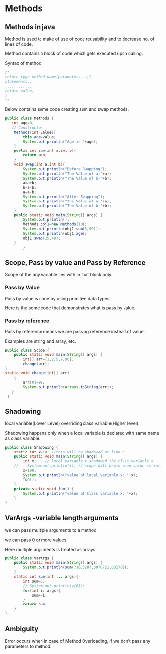 # Methods

## Methods in java

Method is used to make of use of code reusability and to decrease no. of lines of code. 

Method contains a block of code which gets executed upon calling.

Syntax of method

```java
/*
return_type method_name(parameters...){
statements..
............
return value;
}
*/
```

Below contains some code creating sum and swap methods.

```java
public class Methods {
   int age=0;
   // Constructor
    Methods(int value){
        this.age=value;
        System.out.println("Age is "+age);
    }
    public int sum(int a,int b){
        return a+b;
    }
    void swap(int a,int b){
        System.out.println("Before Swapping");
        System.out.println("The Value of a:"+a);
        System.out.println("The Value of b:"+b);
        a=a+b;
        b=a-b;
        a=a-b;
        System.out.println("After Swapping");
        System.out.println("The Value of a:"+a);
        System.out.println("The Value of b:"+b);
    }
    public static void main(String[] args) {
        System.out.println();
        Methods obj1=new Methods(18);
        System.out.println(obj1.sum(5,90));
        System.out.println(obj1.age);
        obj1.swap(25,48);
    }
        }
```

## Scope, Pass by value and Pass by Reference

Scope of the any variable lies with in that block only.

### Pass by Value

Pass by value is done by using primitive data types.

Here is the some code that demonstrates what is pass by value.

### Pass by reference

Pass by reference means we are passing reference instead of value.

Examples are string and array, etc.

```java
public class Scope {
    public static void main(String[] args) {
        int[] arr={1,2,5,7,90};
        change(arr);
}
static void change(int[] arr)
    {
        arr[0]=99;
        System.out.println(Arrays.toString(arr));
   }
 }
```

## Shadowing

local variable(Lower Level) overriding class variable(Higher level).

Shadowing happens only  when a local variable is declared with same name as class variable.

```java
public class Shadowing {
    static int x=10; //this will be shadowed at line 6
    public static void main(String[] args) {
        int x;    // local variable x shadowed the class variable x
    //    System.out.println(x); // scope will begin when value is intialized and this line causes an error because of trying to print a unintialized variable.
        x=100;
        System.out.println("value of local variable x: "+x);
        fun();
    }
    private static void fun() {
        System.out.println("value of Class variable x: "+x);
    }
}
```

## VarArgs -variable length arguments

we can pass multiple arguments to a method

we can pass 0 or more values.

Here multiple arguments is treated as arrays.

```java
public class VarArgs {
    public static void main(String[] args) {
        System.out.println(sum(716,3287,3878721,83278));
    }
    static int sum(int ... args){
        int sum=0;
        // System.out.println(v[0]);
        for(int i: args){
            sum+=i;
        }
        return sum;
    }
}
```

## Ambiguity

Error occurs when in case of Method Overloading, if we don’t pass any parameters to method.

